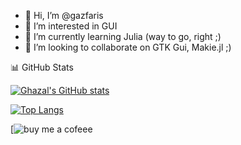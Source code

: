 - 👋 Hi, I’m @gazfaris
- 👀 I’m interested in  GUI
- 🌱 I’m currently learning Julia (way to go, right ;)
- 💞️ I’m looking to collaborate on GTK Gui, Makie.jl ;)

📊 GitHub Stats

[![Ghazal's GitHub stats](https://github-readme-stats.vercel.app/api?username=gazfaris)](https://github.com/gfariz/github-readme-stats)


[![Top Langs](https://github-readme-stats.vercel.app/api/top-langs/?username=gfaris)](https://github.com/gfaris/github-readme-stats)

[![buy me  a cofeee](https://www.buymeacoffee.com/gfaris)
